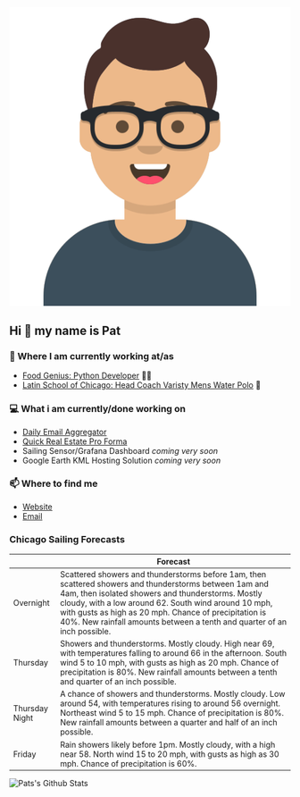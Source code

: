 [![Social banner for p-j-falconer](https://raw.githubusercontent.com/P-J-FALCONER/P-J-FALCONER/master/assets/avataaars.svg)](https://patfalconer.com/)
## Hi :wave: my name is Pat

### 💼 Where I am currently working at/as
- [Food Genius: Python Developer](https://getfoodgenius.com/) 🍔🐍
- [Latin School of Chicago: Head Coach Varisty Mens Water Polo](https://www.latinschool.org/) 🤽


### 💻 What i am currently/done working on
 - [Daily Email Aggregator](https://github.com/P-J-FALCONER/dott_daily_mail)
 - [Quick Real Estate Pro Forma](https://github.com/P-J-FALCONER/henry)
 - Sailing Sensor/Grafana Dashboard *coming very soon*
 - Google Earth KML Hosting Solution *coming very soon*

### 📫 Where to find me
 - [Website](https://patfalconer.com/)
 - [Email](mailto:patrick.j.falconer@gmail.com)


### Chicago Sailing Forecasts
|   | Forecast  |
|---|---|
| Overnight | Scattered showers and thunderstorms before 1am, then scattered showers and thunderstorms between 1am and 4am, then isolated showers and thunderstorms. Mostly cloudy, with a low around 62. South wind around 10 mph, with gusts as high as 20 mph. Chance of precipitation is 40%. New rainfall amounts between a tenth and quarter of an inch possible. |
| Thursday | Showers and thunderstorms. Mostly cloudy. High near 69, with temperatures falling to around 66 in the afternoon. South wind 5 to 10 mph, with gusts as high as 20 mph. Chance of precipitation is 80%. New rainfall amounts between a tenth and quarter of an inch possible. |
| Thursday Night | A chance of showers and thunderstorms. Mostly cloudy. Low around 54, with temperatures rising to around 56 overnight. Northeast wind 5 to 15 mph. Chance of precipitation is 80%. New rainfall amounts between a quarter and half of an inch possible. |
| Friday | Rain showers likely before 1pm. Mostly cloudy, with a high near 58. North wind 15 to 20 mph, with gusts as high as 30 mph. Chance of precipitation is 60%. |

![Pats's Github Stats](https://github-readme-stats.vercel.app/api?username=p-j-falconer&show_icons=true&theme=radical)
